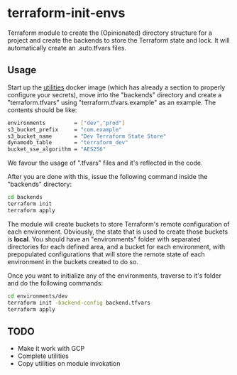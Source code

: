 # terraform-init-envs

Terraform module to create the (Opinionated) directory structure for a project and create the backends to store the Terraform state and lock.
It will automatically create an .auto.tfvars files.

## Usage

Start up the [utilities](utilities/docker-image-bins/) docker image (which has already a section to properly configure your secrets), move into the "backends" directory and create a "terraform.tfvars" using "terraform.tfvars.example" as an example. The contents should be like:

```bash
environments         = ["dev","prod"]
s3_bucket_prefix     = "com.example"
s3_bucket_name       = "Dev Terraform State Store"
dynamodb_table       = "terraform_dev"
bucket_sse_algorithm = "AES256"
```

We favour the usage of ".tfvars" files and it's reflected in the code.

After you are done with this, issue the following command inside the "backends" directory:

```bash
cd backends
terraform init
terraform apply
```

The module will create buckets to store Terraform's remote configuration of each environment. Obviously, the state that is used to create those buckets is **local**.
You should have an "environments" folder with separated directories for each defined area, and a bucket for each environment, with prepopulated configurations that will store the remote state of each environment in the buckets created to do so.

Once you want to initialize any of the environments, traverse to it's folder and do the following commands:
```bash
cd environments/dev
terraform init -backend-config backend.tfvars
terraform apply
```

## TODO
- Make it work with GCP
- Complete utilities
- Copy utilities on module invokation
